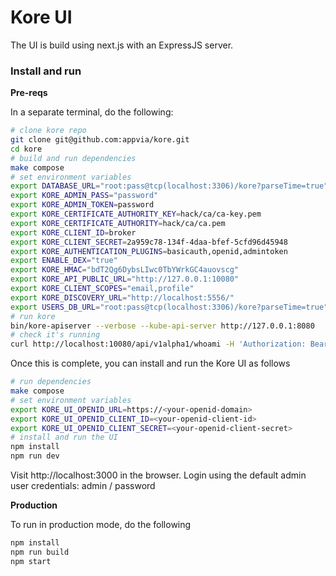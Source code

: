 # Kore UI

The UI is build using next.js with an ExpressJS server.

### Install and run

**Pre-reqs**

In a separate terminal, do the following:

```bash
# clone kore repo
git clone git@github.com:appvia/kore.git
cd kore
# build and run dependencies
make compose
# set environment variables
export DATABASE_URL="root:pass@tcp(localhost:3306)/kore?parseTime=true"
export KORE_ADMIN_PASS="password"
export KORE_ADMIN_TOKEN=password
export KORE_CERTIFICATE_AUTHORITY_KEY=hack/ca/ca-key.pem
export KORE_CERTIFICATE_AUTHORITY=hack/ca/ca.pem
export KORE_CLIENT_ID=broker
export KORE_CLIENT_SECRET=2a959c78-134f-4daa-bfef-5cfd96d45948
export KORE_AUTHENTICATION_PLUGINS=basicauth,openid,admintoken
export ENABLE_DEX="true"
export KORE_HMAC="bdT2Qg6DybsLIwc0TbYWrkGC4auovscg"
export KORE_API_PUBLIC_URL="http://127.0.0.1:10080"
export KORE_CLIENT_SCOPES="email,profile"
export KORE_DISCOVERY_URL="http://localhost:5556/"
export USERS_DB_URL="root:pass@tcp(localhost:3306)/kore?parseTime=true"
# run kore
bin/kore-apiserver --verbose --kube-api-server http://127.0.0.1:8080
# check it's running
curl http://localhost:10080/api/v1alpha1/whoami -H 'Authorization: Bearer password'
```

Once this is complete, you can install and run the Kore UI as follows

```bash
# run dependencies
make compose
# set environment variables
export KORE_UI_OPENID_URL=https://<your-openid-domain>
export KORE_UI_OPENID_CLIENT_ID=<your-openid-client-id>
export KORE_UI_OPENID_CLIENT_SECRET=<your-openid-client-secret>
# install and run the UI
npm install
npm run dev
```

Visit http://localhost:3000 in the browser.
Login using the default admin user credentials: admin / password

**Production**

To run in production mode, do the following

```bash
npm install
npm run build
npm start
```
